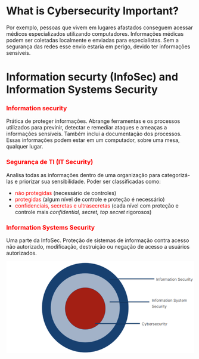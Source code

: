# What is Cybersecurity Important?
Por exemplo, pessoas que vivem em lugares afastados conseguem acessar médicos especializados utilizando computadores. Informações médicas podem ser coletadas localmente e enviadas para especialistas. Sem a segurança das redes esse envio estaria em perigo, devido ter informações sensíveis.

# Information securty (InfoSec) and Information Systems Security
<h3 style= "color: red">Information security </h3>
Prática de proteger informações. Abrange ferramentas e os processos utilizados para previnir, detectar e remediar ataques e ameaças a informações sensíveis. Também inclui a documentação dos processos. Essas informações podem estar em um computador, sobre uma mesa, qualquer lugar.

<h3 style= "color: red">Segurança de TI (IT Security)</h3>
Analisa todas as informações dentro de uma organização para categorizá-las e priorizar sua sensibilidade.
Poder ser classificadas como:

* <span style='color:red'>não protegidas </span>(necessário de controles)
* <span style='color:red'>protegidas </span>(algum nível de controle e proteção é necessário)
* <span style='color:red'>confidenciais, secretas e ultrasecretas</span> (cada nível com proteção e controle mais _confidential, secret, top secret_ rigorosos)

<h3 style= 'color:red'>Information Systems Security </h3>
Uma parte da InfoSec.
Proteção de sistemas de informação contra acesso não autorizado, modificação, destruição ou negação de acesso a usuários autorizados.

![alt text](image.png)

